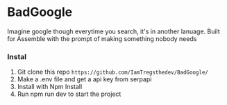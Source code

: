 # BadGoogle
Imagine google though everytime you search, it's in another lanuage. Built for Assemble with the prompt of making something nobody needs

### Instal
1. Git clone this repo ```https://github.com/IamTregsthedev/BadGoogle/```
2. Make a .env file and get a api key from serpapi
3. Install with Npm Install
4. Run npm run dev to start the project
